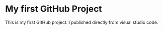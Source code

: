 # My first GitHub Project
This is my first GitHub project. I published directly from visual studio code.